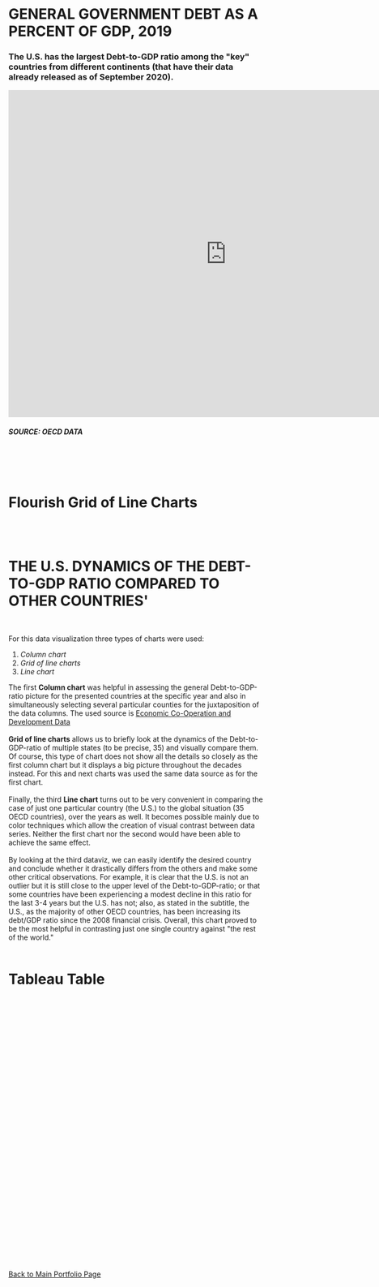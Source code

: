 
# GENERAL GOVERNMENT DEBT AS A PERCENT OF GDP, 2019

### The U.S. has the largest Debt-to-GDP ratio among the "key" countries from different continents (that have their data already released as of September 2020).

<iframe src="https://data.oecd.org/chart/65u7" width="860" height="645" style="border: 0" mozallowfullscreen="true" webkitallowfullscreen="true" allowfullscreen="true"><a href="https://data.oecd.org/chart/65u7" target="_blank">OECD Chart: General government debt, Total, % of GDP, Annual, 2019</a></iframe>

##### SOURCE: OECD DATA  
<br/>
<br/>
<br/>

# Flourish Grid of Line Charts

<div class="flourish-embed flourish-chart" data-src="visualisation/3729659" data-url="https://flo.uri.sh/visualisation/3729659/embed" aria-label=""><script src="https://public.flourish.studio/resources/embed.js"></script></div>
<br/>
<br/>

# THE U.S. DYNAMICS OF THE DEBT-TO-GDP RATIO COMPARED TO OTHER COUNTRIES'

<div class="flourish-embed flourish-chart" data-src="visualisation/3730191" data-url="https://flo.uri.sh/visualisation/3730191/embed" aria-label=""><script src="https://public.flourish.studio/resources/embed.js"></script></div>
<br/>

For this data visualization three types of charts were used:

1. *Column chart*
2. *Grid of line charts*
3. *Line chart*

The first **Column chart** was helpful in assessing the general Debt-to-GDP-ratio picture for the presented countries at the specific year and also in simultaneously selecting several particular counties for the juxtaposition of the data columns. The used source is [Economic Co-Operation and Development Data](https://data.oecd.org/gga/general-government-debt.htm)
<br/>
<br/>
**Grid of line charts** allows us to briefly look at the dynamics of the Debt-to-GDP-ratio of multiple states (to be precise, 35) and visually compare them. Of course, this type of chart does not show all the details so closely as the first column chart but it displays a big picture throughout the decades instead. For this and next charts was used the same data source as for the first chart.
<br/>
<br/>
Finally, the third **Line chart** turns out to be very convenient in comparing the case of just one particular country (the U.S.) to the global situation (35 OECD countries), over the years as well. It becomes possible mainly due to color techniques which allow the creation of visual contrast between data series. Neither the first chart nor the second would have been able to achieve the same effect.
<br/>
<br/>
By looking at the third dataviz, we can easily identify the desired country and conclude whether it drastically differs from the others and make some other critical observations. For example, it is clear that the U.S. is not an outlier but it is still close to the upper level of the Debt-to-GDP-ratio; or that some countries have been experiencing a modest decline in this ratio for the last 3-4 years but the U.S. has not; also, as stated in the subtitle, the U.S., as the majority of other OECD countries, has been increasing its debt/GDP ratio since the 2008 financial crisis.
Overall, this chart proved to be the most helpful in contrasting just one single country against "the rest of the world."
<br/>
<br/>
# Tableau Table

<script type='text/javascript' src='https://prod-useast-a.online.tableau.com/javascripts/api/viz_v1.js'></script><div class='tableauPlaceholder' style='width: 1280px; height: 524px;'><object class='tableauViz' width='1280' height='524' style='display:none;'><param name='host_url' value='https%3A%2F%2Fprod-useast-a.online.tableau.com%2F' /> <param name='embed_code_version' value='3' /> <param name='site_root' value='&#47;t&#47;annakdatavizportfolio' /><param name='name' value='Debt-to-GDPratio&#47;GovernmentDebt-GDPratioOECDData' /><param name='tabs' value='no' /><param name='toolbar' value='yes' /><param name='origin' value='card_share_link' /><param name='showAppBanner' value='false' /></object></div>


[Back to Main Portfolio Page](/README.md)
